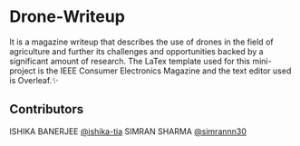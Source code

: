# Drone-Writeup

 It is a magazine writeup that describes the use of drones in the field of agriculture and further its challenges and opportunities backed by a significant amount of research. The LaTex template used for this mini-project is the IEEE Consumer Electronics Magazine and the text editor used is Overleaf.✨
 
 
## Contributors

ISHIKA BANERJEE [@ishika-tia](https://github.com/ishika-tia)
SIMRAN SHARMA [@simrannn30](https://github.com/simrannn30)
